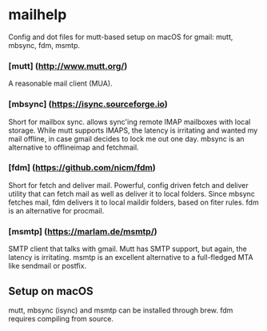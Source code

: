 # mailhelp

Config and dot files for mutt-based setup on macOS for gmail: mutt, mbsync, fdm, msmtp.

### [mutt] (http://www.mutt.org/)
A reasonable mail client (MUA).

### [mbsync] (https://isync.sourceforge.io)
Short for mailbox sync. allows sync'ing remote IMAP mailboxes with local 
storage. While mutt supports IMAPS, the latency is irritating and wanted 
my mail offline, in case gmail decides to lock me out one day. mbsync is 
an alternative to offlineimap and fetchmail.

### [fdm] (https://github.com/nicm/fdm)
Short for fetch and deliver mail. Powerful, config driven fetch and 
deliver utility that can fetch mail as well as deliver it to local 
folders. Since mbsync fetches mail, fdm delivers it to local maildir 
folders, based on fiter rules. fdm is an alternative for procmail.

### [msmtp] (https://marlam.de/msmtp/)
SMTP client that talks with gmail. Mutt has SMTP support, but again, the 
latency is irritating. msmtp is an excellent alternative to a 
full-fledged MTA like sendmail or postfix.

## Setup on macOS
mutt, mbsync (isync) and msmtp can be installed through brew. fdm 
requires compiling from source.
